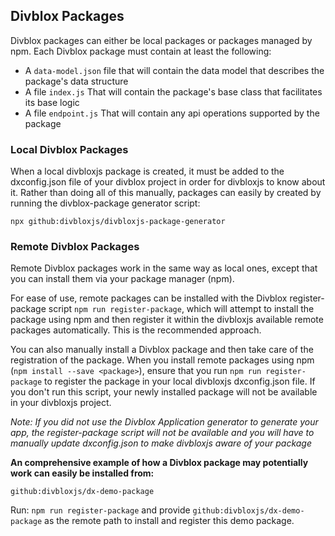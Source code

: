 ## Divblox Packages

Divblox packages can either be local packages or packages managed by npm. Each Divblox package must contain at least the following: 

- A `data-model.json` file that will contain the data model that describes the package's data structure
- A file `index.js` That will contain the package's base class that facilitates its base logic
- A file `endpoint.js` That will contain any api operations supported by the package

### Local Divblox Packages
When a local divbloxjs package is created, it must be added to the dxconfig.json file of your divblox project in order 
for divbloxjs to know about it. Rather than doing all of this manually, packages can easily by created by 
running the divblox-package generator script: 

`npx github:divbloxjs/divbloxjs-package-generator`

### Remote Divblox Packages
Remote Divblox packages work in the same way as local ones, except that you can install them via your package manager (npm).

For ease of use, remote packages can be installed with the Divblox register-package script `npm run register-package`, 
which will attempt to install the package using npm and then register it within the divbloxjs available remote packages 
automatically. This is the recommended approach.

You can also manually install a Divblox package and then take care of the registration of the package. When you install 
remote packages using npm (`npm install --save <package>`), ensure that you run `npm run register-package` to register the
package in your local divbloxjs dxconfig.json file. If you don't run this script, your newly installed package
will not be available in your divbloxjs project.
  
*Note: If you did not use the Divblox Application generator to generate your app, the  register-package script will not 
be available and you will have to manually update dxconfig.json to make divbloxjs 
aware of your package*

**An comprehensive example of how a Divblox package may potentially work can easily be installed from:** 

`github:divbloxjs/dx-demo-package`

Run: `npm run register-package`
and provide `github:divbloxjs/dx-demo-package` as the remote path to install
and register this demo package.
